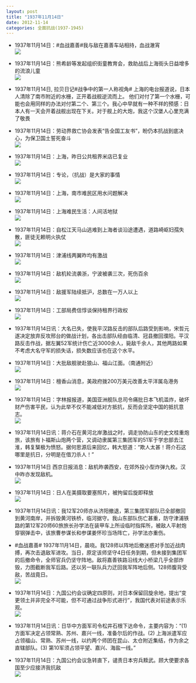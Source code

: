 ```yaml
---
layout: post
title: "1937年11月14日"
date: 2012-11-14
categories: 全面抗战(1937-1945)
---
```


<meta name="referrer" content="no-referrer" />

- 1937年11月14日：#血战嘉善#我与敌在嘉善车站相持，血战澈宵 <br/><img src="https://ww2.sinaimg.cn/large/aca367d8jw1dyuzf39j5ij.jpg" />

- 1937年11月14日：熊希龄等发起组织街童教育会，救助战后上海街头日益增多的流浪儿童 <br/><img src="https://ww4.sinaimg.cn/large/aca367d8jw1dyuxoq29ekj.jpg" />

- 1937年11月14日, 拉贝日记#战争中的第一人称视角# 上海的电台报道说，日本人清除了南市附近的水栅，正开着战舰逆流而上。 他们对付了第一个水栅，可能也会用同样的办法对付第二个、第三个。我心中早就有一种不祥的预感：日本人有一天会开着战舰出现在下关。对于舰上的大炮，我这个汉堡人心里充满了敬畏 

- 1937年11月14日：劳动界救亡协会发表“告全国工友书”，盼仍本抗战到底决心，为保卫国土誓死奋斗 <br/><img src="https://ww2.sinaimg.cn/large/aca367d8jw1dyuvya95lsj.jpg" />

- 1937年11月14日：上海，昨日公共租界米店已复业 <br/><img src="https://ww2.sinaimg.cn/large/aca367d8jw1dyuu7u42saj.jpg" />

- 1937年11月14日：专论，（抗战）是大家的事情 <br/><img src="https://ww1.sinaimg.cn/large/aca367d8jw1dyushjuol8j.jpg" />

- 1937年11月14日：上海，南市难民区用水问题解决 <br/><img src="https://ww1.sinaimg.cn/large/aca367d8jw1dyuqqry7wkj.jpg" />

- 1937年11月14日：上海难民生活：人间活地狱 <br/><img src="https://ww2.sinaimg.cn/large/aca367d8jw1dyup0klaqqj.jpg" />

- 1937年11月14日：自松江天马山逃难到上海者谈沿途遭遇，道路崎岖妇孺失散，匪徒无赖明火执仗 <br/><img src="https://ww1.sinaimg.cn/large/aca367d8jw1dyuna4hh7mj.jpg" />

- 1937年11月14日：津浦线两翼昨均有激战 <br/><img src="https://ww3.sinaimg.cn/large/aca367d8jw1dyuljrmk9tj.jpg" />

- 1937年11月14日：敌机轮流袭浙，宁波被袭三次，死伤百余 <br/><img src="https://ww1.sinaimg.cn/large/aca367d8jw1dyujtcbrh2j.jpg" />

- 1937年11月14日：敌援军陆续抵沪，总数在一万人以上 <br/><img src="https://ww1.sinaimg.cn/large/aca367d8jw1dyui2p0jv2j.jpg" />

- 1937年11月14日：工部局费信惇谈保持租界行政权 <br/><img src="https://ww3.sinaimg.cn/large/aca367d8jw1dyugc7k1wgj.jpg" />

- 1937年11月14日讯：大名已失，使我平汉路反击的部队后路受到影响，宋哲元遂决定放弃反攻邢台的做战计划，各出击部队经由临清、冠县撤回濮阳。平汉路反击作战，据左翼52军统计伤亡近3000余人，毙敌千余人，其他两路如果不考虑大名守军的损失话，损失数应该也在这个水平。 

- 1937年11月14日：大批敌舰驶赴狼山、福山江面。（南通附近） <br/><img src="https://ww3.sinaimg.cn/large/aca367d8jw1dyuem7ddu8j.jpg" />

- 1937年11月14日：檀香山消息，美政府拨200万美元改善太平洋属岛港务 <br/><img src="https://ww1.sinaimg.cn/large/aca367d8jw1dyucvijy3kj.jpg" />

- 1937年11月14日：字林报报道，美国亚洲舰队总司令痛批日本飞机滥炸，破坏财产伤害平民，认为此举不仅不能减低对方抵抗，反而会坚定中国的抵抗意志。 <br/><img src="https://ww3.sinaimg.cn/large/aca367d8jw1dyub56ryo6j.jpg" />

- 1937年11月14日讯：蒋介石在黄河北岸激战之时，调走协防山东的史文桂重炮旅，该旅有卜福斯山炮两个营，又调动隶属第三集团军的51军于学忠部去江淮，韩复榘极为愤怒。据何思源后来回忆，韩大怒道：“欺人太甚！蒋介石这哪里是抗日，分明是在借刀杀人！” 

- 1937年11月14日 西京日报消息：敌机昨袭西安，在郊外投小型炸弹九枚。汉中昨亦发现敌机。 <br/><img src="https://ww1.sinaimg.cn/large/aca367d8jw1dyu9oxpevpj.jpg" />

- 1937年11月14日：日人在美摄取要塞照片，被拘留后旋即释放 <br/><img src="https://ww2.sinaimg.cn/large/aca367d8jw1dyu9eqat4hj.jpg" />

- 1937年11月14日讯：我12军20师亦从济阳撤退，第三集团军部队已全部撤回到黄河南岸，并拆毁黄河铁桥，临河据守。我山东部队伤亡甚重，防守津浦铁路的第12军20师60旅旅长孙学法在装甲车上所设临时指挥所，被敌人平射炮穿钢弹击中，该旅曹参谋长和参谋姜怀珍当场阵亡，孙学法亦重伤。 

- #血战嘉善# 1937年11月14日，晨哓。我128师以阵地后撤迷惑对手加近战肉搏，再次击退敌军进攻。当日，原定该师坚守4日任务到期，但未接到集团军的后撤命令，全师官兵仍坚守阵地。敌将嘉善铁路沿线大小桥梁几乎全部炸毁，力图截断我军后路。还以另一联队兵力迂回我军阵地后侧。128师腹背受敌，苦战竟日。 <br/><img src="https://ww4.sinaimg.cn/large/aca367d8jw1dyu7z56fitj.jpg" />

- 1937年11月14日：九国公约会议确定四原则，对日本保留回旋余地，提出“变更领土并非完全不可能，但不可通过战争形式进行”，我国代表对前途表示乐观。  <br/><img src="https://ww1.sinaimg.cn/large/aca367d8jw1dyu7o2f0glj.jpg" />

- 1937年11月14日讯：日华中方面军司令松井石根下达命令，主要内容为：“(1) 方面军决定占领常熟、苏州、嘉兴一线，准备尔后的作战。(2) 上海派遣军应占领福山、常熟、苏州一线，以约两个师团在昆山、太仓附近集结，作为余之直辖部队。(3) 第10军须占领平望、嘉兴、海盐一线。”  

- 1937年11月14日：九国公约会议急转直下，谴责日本穷兵黩武。顾大使要求各国至少应接济我抗敌 <br/><img src="https://ww1.sinaimg.cn/large/aca367d8jw1dyu6ifa1chj.jpg" />

